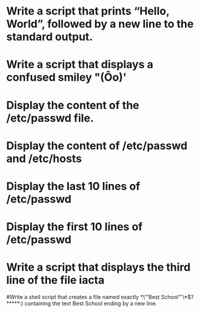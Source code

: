 # Write a script that prints “Hello, World”, followed by a new line to the standard output.
# Write a script that displays a confused smiley "(Ôo)'
# Display the content of the /etc/passwd file.
# Display the content of /etc/passwd and /etc/hosts
# Display the last 10 lines of /etc/passwd
# Display the first 10 lines of /etc/passwd
# Write a script that displays the third line of the file iacta
#Write a shell script that creates a file named exactly \*\\'"Best School"\'\\*$\?\*\*\*\*\*:) containing the text Best School ending by a new line.
